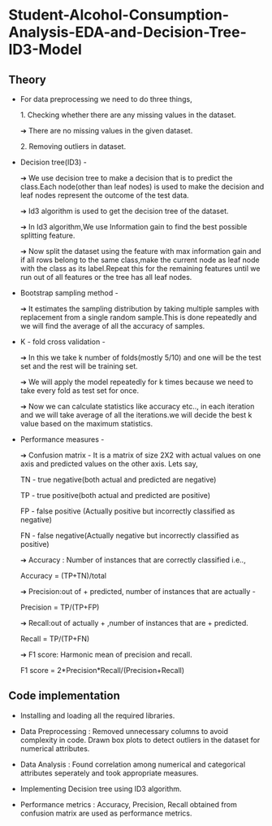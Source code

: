 # Student-Alcohol-Consumption-Analysis-EDA-and-Decision-Tree-ID3-Model

## Theory 

- For data preprocessing we need to do three things,

  1\. Checking whether there are any missing values in the dataset.

  ➔ There are no missing values in the given dataset.

  2\. Removing outliers in dataset.

- Decision tree(ID3) -

  ➔ We use decision tree to make a decision that is to predict the class.Each node(other than leaf nodes) is used to make the decision and leaf nodes represent the outcome of the test data.

  ➔ Id3 algorithm is used to get the decision tree of the dataset.

  ➔ In Id3 algorithm,We use Information gain to find the best possible splitting feature.

  ➔ Now split the dataset using the feature with max information gain and if all rows belong to the same class,make the current node as leaf node with the class as its label.Repeat this for the remaining features until we run out of all features or the tree has all leaf nodes.

- Bootstrap sampling method -

  ➔ It estimates the sampling distribution by taking multiple samples with replacement from a single random sample.This is done repeatedly and we will find the average of all the accuracy of samples.


- K - fold cross validation -

  ➔ In this we take k number of folds(mostly 5/10) and one will be the test set and the rest will be training set.

  ➔ We will apply the model repeatedly for k times because we need to take every fold as test set for once.

  ➔ Now we can calculate statistics like accuracy etc.., in each iteration and we will take average of all the iterations.we will decide the best k value based on the maximum statistics.

- Performance measures -

  ➔ Confusion matrix - It is a matrix of size 2X2 with actual values on one axis and predicted values on the other axis. Lets say,

  TN - true negative(both actual and predicted are negative)

  TP - true positive(both actual and predicted are positive)

  FP - false positive (Actually positive but incorrectly classified as negative)

  FN - false negative(Actually negative but incorrectly classified as positive)

  ➔ Accuracy : Number of instances that are correctly classified i.e..,

  Accuracy = (TP+TN)/total

  ➔ Precision:out of + predicted, number of instances that are actually -

  Precision = TP/(TP+FP)

  ➔ Recall:out of actually + ,number of instances that are + predicted.

  Recall = TP/(TP+FN)

  ➔ F1 score: Harmonic mean of precision and recall.

  F1 score = 2\*Precision\*Recall/(Precision+Recall)


## Code implementation 

- Installing and loading all the required libraries.

- Data Preprocessing : Removed unnecessary columns to avoid complexity in code. Drawn box plots to detect outliers in the dataset for numerical attributes.

- Data Analysis : Found correlation among numerical and categorical attributes seperately and took appropriate measures.

- Implementing Decision tree using ID3 algorithm.

- Performance metrics : Accuracy, Precision, Recall obtained from confusion matrix are used as performance metrics.
